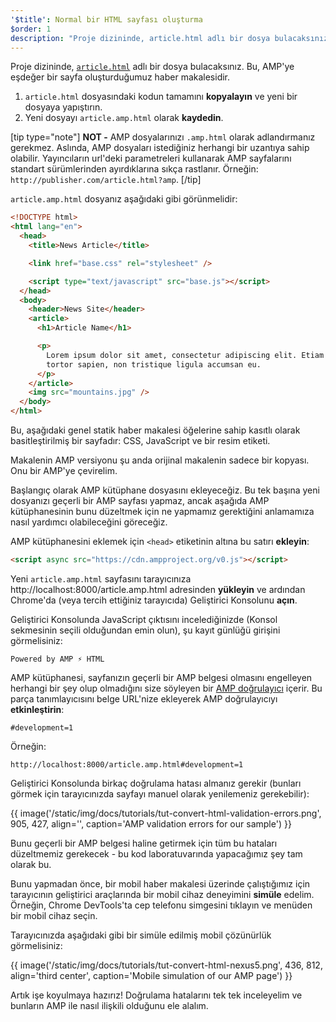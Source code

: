 ```yaml
---
'$title': Normal bir HTML sayfası oluşturma
$order: 1
description: "Proje dizininde, article.html adlı bir dosya bulacaksınız. Bu, AMP'ye eşdeğer bir sayfa oluşturduğumuz..."
---
```


Proje dizininde, [`article.html`](https://github.com/googlecodelabs/accelerated-mobile-pages-foundations/blob/master/article.html) adlı bir dosya bulacaksınız. Bu, AMP'ye eşdeğer bir sayfa oluşturduğumuz haber makalesidir.

1. <code>article.html</code> dosyasındaki kodun tamamını <strong>kopyalayın</strong> ve yeni bir dosyaya yapıştırın.
2. Yeni dosyayı <code>article.amp.html</code> olarak <strong>kaydedin</strong>.

[tip type="note"] **NOT -** AMP dosyalarınızı `.amp.html` olarak adlandırmanız gerekmez. Aslında, AMP dosyaları istediğiniz herhangi bir uzantıya sahip olabilir. Yayıncıların url'deki parametreleri kullanarak AMP sayfalarını standart sürümlerinden ayırdıklarına sıkça rastlanır. Örneğin: `http://publisher.com/article.html?amp`. [/tip]

`article.amp.html` dosyanız aşağıdaki gibi görünmelidir:

```html
<!DOCTYPE html>
<html lang="en">
  <head>
    <title>News Article</title>

    <link href="base.css" rel="stylesheet" />

    <script type="text/javascript" src="base.js"></script>
  </head>
  <body>
    <header>News Site</header>
    <article>
      <h1>Article Name</h1>

      <p>
        Lorem ipsum dolor sit amet, consectetur adipiscing elit. Etiam egestas
        tortor sapien, non tristique ligula accumsan eu.
      </p>
    </article>
    <img src="mountains.jpg" />
  </body>
</html>
```

Bu, aşağıdaki genel statik haber makalesi öğelerine sahip kasıtlı olarak basitleştirilmiş bir sayfadır: CSS, JavaScript ve bir resim etiketi.

Makalenin AMP versiyonu şu anda orijinal makalenin sadece bir kopyası. Onu bir AMP'ye çevirelim.

Başlangıç olarak AMP kütüphane dosyasını ekleyeceğiz. Bu tek başına yeni dosyanızı geçerli bir AMP sayfası yapmaz, ancak aşağıda AMP kütüphanesinin bunu düzeltmek için ne yapmamız gerektiğini anlamamıza nasıl yardımcı olabileceğini göreceğiz.

AMP kütüphanesini eklemek için `<head>` etiketinin altına bu satırı **ekleyin**:

```html
<script async src="https://cdn.ampproject.org/v0.js"></script>
```

Yeni <code>article.amp.html</code> sayfasını tarayıcınıza <a>http://localhost:8000/article.amp.html</a> adresinden <strong>yükleyin</strong> ve ardından Chrome'da (veya tercih ettiğiniz tarayıcıda) <a>Geliştirici Konsolunu</a> <strong>açın</strong>.

Geliştirici Konsolunda JavaScript çıktısını incelediğinizde (Konsol sekmesinin seçili olduğundan emin olun), şu kayıt günlüğü girişini görmelisiniz:

```text
Powered by AMP ⚡ HTML
```

AMP kütüphanesi, sayfanızın geçerli bir AMP belgesi olmasını engelleyen herhangi bir şey olup olmadığını size söyleyen bir [AMP doğrulayıcı](../../../../documentation/guides-and-tutorials/learn/validation-workflow/validate_amp.md) içerir. Bu parça tanımlayıcısını belge URL'nize ekleyerek AMP doğrulayıcıyı **etkinleştirin**:

```text
#development=1
```

Örneğin:

```text
http://localhost:8000/article.amp.html#development=1
```

Geliştirici Konsolunda birkaç doğrulama hatası almanız gerekir (bunları görmek için tarayıcınızda sayfayı manuel olarak yenilemeniz gerekebilir):

{{ image('/static/img/docs/tutorials/tut-convert-html-validation-errors.png', 905, 427, align='', caption='AMP validation errors for our sample') }}

Bunu geçerli bir AMP belgesi haline getirmek için tüm bu hataları düzeltmemiz gerekecek - bu kod laboratuvarında yapacağımız şey tam olarak bu.

Bunu yapmadan önce, bir mobil haber makalesi üzerinde çalıştığımız için tarayıcının geliştirici araçlarında bir mobil cihaz deneyimini **simüle** edelim. Örneğin, Chrome DevTools'ta cep telefonu simgesini tıklayın ve menüden bir mobil cihaz seçin.

Tarayıcınızda aşağıdaki gibi bir simüle edilmiş mobil çözünürlük görmelisiniz:

{{ image('/static/img/docs/tutorials/tut-convert-html-nexus5.png', 436, 812, align='third center', caption='Mobile simulation of our AMP page') }}

Artık işe koyulmaya hazırız! Doğrulama hatalarını tek tek inceleyelim ve bunların AMP ile nasıl ilişkili olduğunu ele alalım.
